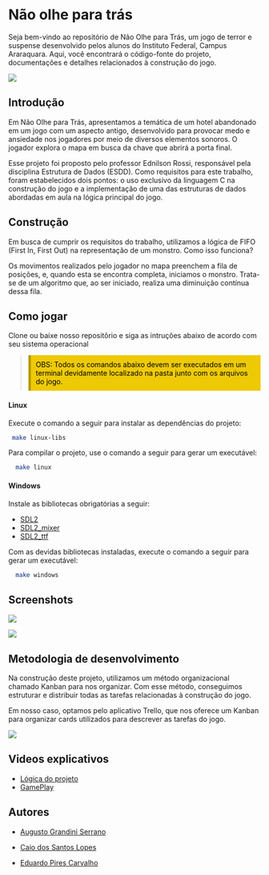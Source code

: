 
# Não olhe para trás

Seja bem-vindo ao repositório de Não Olhe para Trás, um jogo de terror e suspense desenvolvido pelos alunos do Instituto Federal, Campus Araraquara. Aqui, você encontrará o código-fonte do projeto, documentações e detalhes relacionados à construção do jogo.

![](https://i.imgur.com/GneGxzD.png)


## Introdução

Em Não Olhe para Trás, apresentamos a temática de um hotel abandonado em um jogo com um aspecto antigo, desenvolvido para provocar medo e ansiedade nos jogadores por meio de diversos elementos sonoros. O jogador explora o mapa em busca da chave que abrirá a porta final.

Esse projeto foi proposto pelo professor Ednilson Rossi, responsável pela disciplina Estrutura de Dados (ESDD). Como requisitos para este trabalho, foram estabelecidos dois pontos: o uso exclusivo da linguagem C na construção do jogo e a implementação de uma das estruturas de dados abordadas em aula na lógica principal do jogo.

## Construção
Em busca de cumprir os requisitos do trabalho, utilizamos a lógica de FIFO (First In, First Out) na representação de um monstro. Como isso funciona?

Os movimentos realizados pelo jogador no mapa preenchem a fila de posições, e, quando esta se encontra completa, iniciamos o monstro. Trata-se de um algoritmo que, ao ser iniciado, realiza uma diminuição contínua dessa fila.

## Como jogar
Clone ou baixe nosso repositõrio e siga as intruções abaixo de acordo com seu sistema operacional



> <span style="background-color: #eeca06; padding: 10px; display: block; border-left: 5px solid #b79a00; color: black">
> OBS: Todos os comandos abaixo devem ser executados em um terminal devidamente localizado na pasta junto com os arquivos do jogo. 
> </span>







#### Linux
Execute o comando a seguir para instalar as dependências do projeto:

 ```bash
  make linux-libs
  ```
Para compilar o projeto, use o comando a seguir para gerar um executável:

```bash
  make linux
  ```
#### Windows
Instale as bibliotecas obrigatórias a seguir:

- [SDL2](https://www.libsdl.org/)
- [SDL2_mixer](https://wiki.libsdl.org/SDL2_mixer/FrontPage)
- [SDL2_ttf](https://wiki.libsdl.org/SDL2_ttf/FrontPage)

Com as devidas bibliotecas instaladas, execute o comando a seguir para gerar um executável:

```bash
  make windows
  ```

## Screenshots

![](https://i.imgur.com/qD4BTca.png)

![](https://i.imgur.com/NziqAJr.png)

## Metodologia de desenvolvimento

Na construção deste projeto, utilizamos um método organizacional chamado Kanban para nos organizar. Com esse método, conseguimos estruturar e distribuir todas as tarefas relacionadas à construção do jogo.

Em nosso caso, optamos pelo aplicativo Trello, que nos oferece um Kanban para organizar cards utilizados para descrever as tarefas do jogo.

![](https://i.imgur.com/B19eqMV_d.webp?maxwidth=760&fidelity=grand)

## Videos explicativos

- [Lógica do projeto](https://www.youtube.com/watch?v=rhTQ_YKvdUI&ab_channel=AugustoSerrano)
- [GamePlay](https://www.youtube.com/watch?v=kMrowFIeegs&ab_channel=AugustoSerrano)

## Autores
- [Augusto Grandini Serrano](mailto:gutsserrano@gmail.com)

- [Caio dos Santos Lopes](mailto:caiolopes.social@gmail.com) 

- [Eduardo Pires Carvalho](mailto:epc4129@gmail.com)
  
